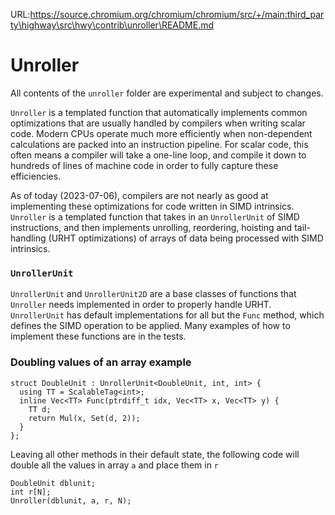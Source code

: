 URL:https://source.chromium.org/chromium/chromium/src/+/main:third_party\highway\src\hwy\contrib\unroller\README.md
# Unroller

All contents of the `unroller` folder are experimental and subject to changes.

`Unroller` is a templated function that automatically implements common optimizations that are usually handled by compilers when writing scalar code. Modern CPUs operate much more efficiently when non-dependent calculations are packed into an instruction pipeline. For scalar code, this often means a compiler will take a one-line loop, and compile it down to hundreds of lines of machine code in order to fully capture these efficiencies. 

As of today (2023-07-06), compilers are not nearly as good at implementing these optimizations for code written in SIMD intrinsics. `Unroller` is a templated function that takes in an `UnrollerUnit` of SIMD instructions, and then implements unrolling, reordering, hoisting and tail-handling (URHT optimizations) of arrays of data being processed with SIMD intrinsics. 

### `UnrollerUnit`

`UnrollerUnit` and `UnrollerUnit2D` are a base classes of functions that `Unroller` needs implemented in order to properly handle URHT. `UnrollerUnit` has default implementations for all but the `Func` method, which defines the SIMD operation to be applied. Many examples of how to implement these functions are in the tests. 

### Doubling values of an array example

```
struct DoubleUnit : UnrollerUnit<DoubleUnit, int, int> {
  using TT = ScalableTag<int>;
  inline Vec<TT> Func(ptrdiff_t idx, Vec<TT> x, Vec<TT> y) {
    TT d;
    return Mul(x, Set(d, 2));
  }
};
```

Leaving all other methods in their default state, the following code will double all the values in array `a` and place them in `r`

```
DoubleUnit dblunit;
int r[N];
Unroller(dblunit, a, r, N);
```